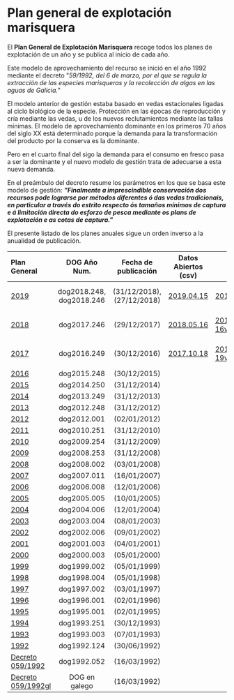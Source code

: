 # Plan general de explotación marisquera
 
El __Plan General de Explotación Marisquera__ recoge todos los planes de explotación de un año y se publica al inicio de cada año.
 
Este modelo de aprovechamiento del recurso se inició en el año 1992 mediante el decreto "_59/1992, del 6 de marzo, por el que se regula la extracción de las especies marisqueras y la recolección de algas en las aguas de Galicia._"
 
El modelo anterior de gestión estaba basado en vedas estacionales ligadas al ciclo biológico de la especie. Protección en las épocas de reproducción y cría mediante las vedas, u de los nuevos reclutamientos mediante las tallas mínimas. El modelo de aprovechamiento dominante en los primeros 70 años del siglo XX está determinado porque la demanda para la transformación del producto por la conserva es la dominante.
 
Pero en el cuarto final del sigo la demanda para el consumo en fresco pasa a ser la dominante y el nuevo modelo de gestión trata de adecuarse a esta nueva demanda.
 
En el preámbulo del decreto resume los parámetros en los que se basa este modelo de gestión:
___"Finalmente a imprescindible conservación dos recursos pode lograrse por métodos diferentes ó das vedas tradicionais, en particular a través do estrito respecto ós tamaños mínimos de captura e á limitación directa do esforzo de pesca mediante os plans de explotación e as cotas de captura."___

 
El presente listado de los planes anuales sigue un orden inverso a la anualidad de publicación.

|Plan General|DOG Año Num.| Fecha de publicación|Datos Abiertos (csv)|Galicia Mariñeira|Wiki Galirema|
|:-----------|:----------:|:-------------------:|--------------------|-----------------|-------------|
[2019][]|dog2018.248, dog2018.246|(31/12/2018), (27/12/2018)|[2019.04.15](https://github.com/galirema/galirema/blob/master/Data/pexma2019.csv)|[2019.02.19V1.3](http://www.galiciamarineira.info/content/planes-general-y-espec%C3%ADficos-2019)|[2019-03-08v1.5](https://galirema.wikia.org/es/wiki/PexmaA2019)|
[2018][]|dog2017.246|(29/12/2017)|[2018.05.16](https://github.com/galirema/galirema/blob/master/Data/pexma2018.csv)|[2018-02-16v1.3](http://www.galiciamarineira.info/content/planes-general-y-espec%C3%ADficos-2018)|[2018-11-20v1.5](https://galirema.wikia.org/es/wiki/PexmaA2018)|
[2017][]|dog2016.249|(30/12/2016)|[2017.10.18](https://github.com/galirema/galirema/blob/master/Data/pexma2017.csv)|[2017-04-19v1.3](http://www.galiciamarineira.info/content/planes-general-y-espec%C3%ADficos-2017)|[2018-12-19v1.5](https://galirema.wikia.org/es/wiki/PexmaA2017)|
[2016][]|dog2015.248|(30/12/2015)||||
[2015][]|dog2014.250|(31/12/2014)||||
[2014][]|dog2013.249|(31/12/2013)||||
[2013][]|dog2012.248|(31/12/2012)||||
[2012][]|dog2012.001|(02/01/2012)||||
[2011][]|dog2010.251|(31/12/2010)||||
[2010][]|dog2009.254|(31/12/2009)||||
[2009][]|dog2008.253|(31/12/2008)||||
[2008][]|dog2008.002|(03/01/2008)||||
[2007][]|dog2007.011|(16/01/2007)||||
[2006][]|dog2006.008|(12/01/2006)||||
[2005][]|dog2005.005|(10/01/2005)||||
[2004][]|dog2004.006|(12/01/2004)||||
[2003][]|dog2003.004|(08/01/2003)||||
[2002][]|dog2002.006|(09/01/2002)||||
[2001][]|dog2001.003|(04/01/2001)||||
[2000][]|dog2000.003|(05/01/2000)||||
[1999][]|dog1999.002|(05/01/1999)||||
[1998][]|dog1998.004|(05/01/1998)||||
[1997][]|dog1997.002|(03/01/1997)||||
[1996][]|dog1996.001|(02/01/1996)||||
[1995][]|dog1995.001|(02/01/1995)||||
[1994][]|dog1993.251|(30/12/1993)||||
[1993][]|dog1993.003|(07/01/1993)||||
[1992][]|dog1992.124|(30/06/1992)||||
[Decreto 059/1992][]|dog1992.052|(16/03/1992)||||  
[Decreto 059/1992gl]| DOG en galego|(16/03/1992)||||


 [2019]: http://www.galiciamarineira.info/content/planes-general-y-espec%C3%ADficos-2019
 [2018]: http://www.galiciamarineira.info/content/planes-general-y-espec%C3%ADficos-2018
 [2017]: http://www.galiciamarineira.info/content/planes-general-y-espec%C3%ADficos-2017
 [2016]: http://www.galiciamarineira.info/content/plan-general-de-explotaci%C3%B3n-marisquera-2016
 [2015]: http://www.galiciamarineira.info/content/plan-general-de-explotaci%C3%B3n-marisquera-2015
 [2014]: http://www.galiciamarineira.info/content/plan-xeral-de-explotaci%C3%B3n-marisqueira-2014
 [2013]: http://www.galiciamarineira.info/content/plan-general-de-explotaci%C3%B3n-marisquera-2013
 [2012]: http://www.galiciamarineira.info/content/plan-general-de-explotaci%C3%B3n-marisquera-2012
 [2011]: http://www.galiciamarineira.info/content/plan-general-de-explotaci%C3%B3n-marisquera-2011
 [2010]: http://www.xunta.es/dog/Publicados/2009/20091231/Anuncio3BF4A_es.html
 [2009]: http://www.xunta.es/dog/Publicados/2008/20081231/Anuncio500E6_es.html
 [2008]: http://www.xunta.es/dog/Publicados/2008/20080103/AnuncioD4E_es.html
 [2007]: http://www.xunta.es/dog/Publicados/2007/20070116/Anuncio1B62_es.html
 [2006]: http://www.xunta.es/dog/Publicados/2006/20060112/Anuncio1A62_es.html
 [2005]: http://www.xunta.es/dog/Publicados/2005/20050110/Anuncio105E_es.html
 [2004]: http://www.xunta.es/dog/Publicados/2004/20040112/AnuncioECA_es.html
 [2003]: http://www.xunta.es/dog/Publicados/2003/20030108/AnuncioC62_es.html
 [2002]: http://www.xunta.es/dog/Publicados/2002/20020109/AnuncioD22_es.html
 [2001]: http://www.xunta.es/dog/Publicados/2001/20010104/AnuncioDBE_es.html
 [2000]: http://www.xunta.es/dog/Publicados/2000/20000105/Anuncio6BEA_es.html
 [1999]: http://www.xunta.es/dog/Publicados/1999/19990105/Anuncio11A8E_es.html
 [1998]: http://www.xunta.es/dog/Publicados/1998/19980108/Anuncio23BE_es.html
 [1997]: http://www.xunta.es/dog/Publicados/1997/19970103/AnuncioFC1E_es.html
 [1996]: http://www.xunta.es/dog/Publicados/1996/19960102/Anuncio211A_es.html
 [1995]: http://www.galiciamarineira.info/content/plan-general-de-explotaci%C3%B3n-marisquera-1995
 [1994]: http://www.galiciamarineira.info/content/plan-general-de-explotaci%C3%B3n-marisqueira-1994
 [1993]: http://www.galiciamarineira.info/content/plan-general-de-explotaci%C3%B3n-marisqueira-1993
 [1992]: http://www.galiciamarineira.info/content/plan-general-explotaci%C3%B3n-marisqueira-1992
 [Decreto 059/1992]: http://www.xunta.es/dog/Publicados/1992/19920316/Anuncio627E_es.pdf
 [Decreto 059/1992gl]: http://www.xunta.es/dog/Publicados/1992/19920316/Anuncio1C9A6_gl.pdf
